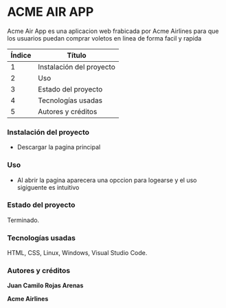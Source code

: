 # ACME AIR APP

Acme Air App es una aplicacion web  frabicada por Acme Airlines para que los usuarios puedan comprar voletos en linea de forma facil y rapida   

| Índice | Título |
| -- |--|
| 1 | Instalación del proyecto |
| 2 | Uso |
| 3 | Estado del proyecto |
| 4 | Tecnologías usadas |
| 5 | Autores y créditos |

### Instalación del proyecto
- Descargar la pagina principal

### Uso 
- Al abrir la pagina aparecera una opccion para logearse y el uso sigiguente es intuitivo

### Estado del proyecto
Terminado.

### Tecnologías usadas
HTML,
CSS,
Linux,
Windows,
Visual Studio Code.

### Autores y créditos

**Juan Camilo Rojas Arenas**

**Acme Airlines**